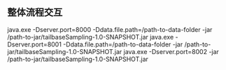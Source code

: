 ## 整体流程交互
java.exe -Dserver.port=8000 -Ddata.file.path=/path-to-data-folder -jar /path-to-jar/tailbaseSampling-1.0-SNAPSHOT.jar
java.exe -Dserver.port=8001 -Ddata.file.path=/path-to-data-folder -jar /path-to-jar/tailbaseSampling-1.0-SNAPSHOT.jar
java.exe -Dserver.port=8002 -jar /path-to-jar/tailbaseSampling-1.0-SNAPSHOT.jar
